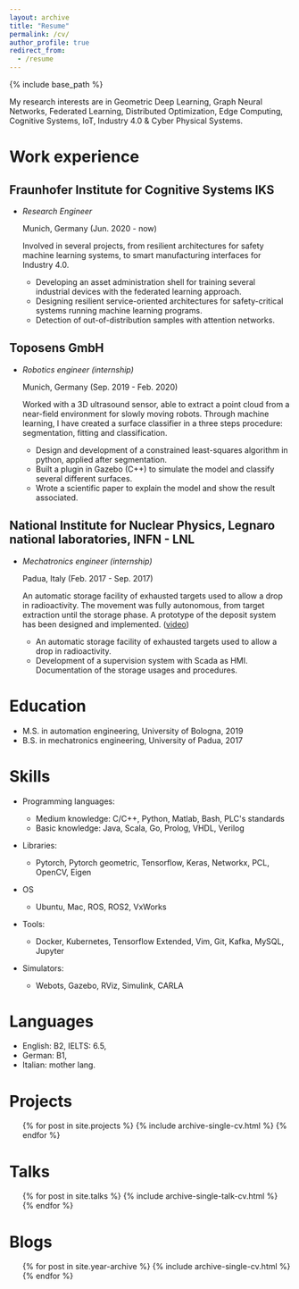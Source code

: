 ```yaml
---
layout: archive
title: "Resume"
permalink: /cv/
author_profile: true
redirect_from:
  - /resume
---
```


{% include base_path %}

My research interests are in Geometric Deep Learning,  Graph Neural Networks, Federated Learning, 
Distributed Optimization, Edge Computing, Cognitive Systems, IoT, Industry 4.0 & Cyber Physical Systems. 

Work experience
======

Fraunhofer Institute for Cognitive Systems IKS
-----
- *Research Engineer*

   Munich, Germany (Jun. 2020 - now)
   
   Involved in several projects, from resilient architectures for safety machine learning systems, 
   to smart manufacturing interfaces for Industry 4.0.
  - Developing an asset administration shell for training several industrial devices with the federated learning approach.
  - Designing resilient service-oriented architectures for safety-critical systems running machine learning programs.
  - Detection of out-of-distribution samples with attention networks.

Toposens GmbH 
-----
- *Robotics engineer (internship)* 
    
    Munich, Germany (Sep. 2019 - Feb. 2020)

    Worked with a 3D ultrasound sensor, able to extract a point cloud from a near-field environment for slowly moving robots. 
    Through machine learning, I have created a surface classifier in a three steps procedure: segmentation, fitting and classification.

  - Design and development of a constrained least-squares algorithm in python, applied after segmentation.
  - Built a plugin in Gazebo (C++) to simulate the model and classify several different surfaces.
  - Wrote a scientific paper to explain the model and show the result associated.

National Institute for Nuclear Physics, Legnaro national laboratories, INFN - LNL 
-----
- *Mechatronics engineer (internship)* 
    
  Padua, Italy (Feb. 2017 - Sep. 2017)

  An automatic storage facility of exhausted targets used to allow a drop in radioactivity.
  The movement was fully autonomous, from target extraction until the storage phase. A prototype of the deposit system has been designed and implemented.
  ([video](https://www.youtube.com/watch?v=lCyCAb-AQD0))
  
  - An automatic storage facility of exhausted targets used to allow a drop in radioactivity.
  - Development of a supervision system with Scada as HMI. Documentation of the storage usages and procedures.

Education
======
* M.S. in automation engineering, University of Bologna, 2019
* B.S. in mechatronics engineering, University of Padua, 2017

  
Skills
====== 
* Programming languages:
  * Medium knowledge: C/C++, Python, Matlab, Bash, PLC's standards
  * Basic knowledge: Java, Scala, Go, Prolog, VHDL, Verilog

* Libraries:
  * Pytorch, Pytorch geometric, Tensorflow, Keras, Networkx, PCL, OpenCV, Eigen

* OS
  * Ubuntu, Mac, ROS, ROS2, VxWorks 
 
* Tools:
  * Docker, Kubernetes, Tensorflow Extended, Vim, Git, Kafka, MySQL, Jupyter

* Simulators:
  * Webots, Gazebo, RViz, Simulink, CARLA

Languages
======
* English: B2, IELTS: 6.5, 
* German: B1, 
* Italian: mother lang.


Projects
======
  <ul>{% for post in site.projects %}
    {% include archive-single-cv.html %}
  {% endfor %}</ul>
  
Talks
======
  <ul>{% for post in site.talks %}
    {% include archive-single-talk-cv.html %}
  {% endfor %}</ul>
  
Blogs
======
  <ul>{% for post in site.year-archive %}
    {% include archive-single-cv.html %}
  {% endfor %}</ul>
  
  
